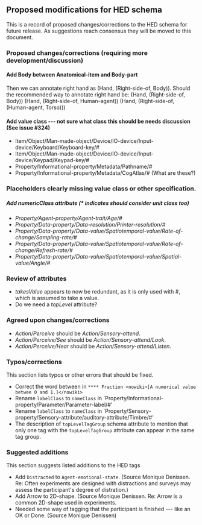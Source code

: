 ## Proposed modifications for HED schema

This is a record of proposed changes/corrections to the HED schema for future release. As suggestions reach consensus they will be moved to this document. 

### Proposed changes/corrections (requiring more development/discussion)

#### Add Body between Anatomical-item and Body-part
Then we can annotate right hand as (Hand, (Right-side-of, Body)).
Should the recommended way to annotate right hand be:
(Hand, (Right-side-of, Body))
(Hand, (Right-side-of, Human-agent))
(Hand, (Right-side-of, (Human-agent, Torso)))

#### Add value class --- not sure what class this should be needs discussion (See issue #324)
- Item/Object/Man-made-object/Device/IO-device/Input-device/Keyboard/Keyboard-key/#
- Item/Object/Man-made-object/Device/IO-device/Input-device/Keypad/Keypad-key/#
- Property/Informational-property/Metadata/Pathname/#
- Property/Informational-property/Metadata/CogAtlas/# (What are these?)

### Placeholders clearly missing value class or other specification.

##### Add numericClass attribute (* indicates should consider unit class too)
- *Property/Agent-property/Agent-trait/Age/#*
- *Property/Data-property/Data-resolution/Printer-resolution/#*
- *Property/Data-property/Data-value/Spatiotemporal-value/Rate-of-change/Sampling-rate/#*
- *Property/Data-property/Data-value/Spatiotemporal-value/Rate-of-change/Refresh-rate/#*
- *Property/Data-property/Data-value/Spatiotemporal-value/Spatial-value/Angle/#*

### Review of attributes
- *takesValue* appears to now be redundant, as it is only used with #, which is assumed to take a value.
- Do we need a *topLevel* attribute?

### Agreed upon changes/corrections
- *Action/Perceive* should be *Action/Sensory-attend*.
- *Action/Perceive/See* should be *Action/Sensory-attend/Look*.
- *Action/Perceive/Hear* should be *Action/Sensory-attend/Listen*.


### Typos/corrections
This section lists typos or other errors that should be fixed.

- Correct the word between in `**** Fraction <nowiki>[A numerical value betwee 0 and 1.]</nowiki>`
- Rename `labelClass` to `nameClass` in `Property/Informational-property/Parameter/Parameter-label/#'
- Rename `labelClass` to `nameClass` in `Property/Sensory-property/Sensory-attribute/auditory-attribute/Timbre/#'
- The description of `topLevelTagGroup` schema attribute to mention that only one tag with the `topLevelTagGroup` attribute can appear in the same tag group.

### Suggested additions
This section suggests listed additions to the HED tags

- Add `Distracted` to `Agent-emotional-state`.  (Source Monique Denissen.  Re: Often experiments are designed with
  distractions and surveys may assess the participant's degree of distration.)
- Add Arrow to 2D-shape. (Source Monique Denissen.  Re:  Arrow is a common 2D-shape used in experiments.
- Needed some way of tagging that the participant is finished --- like an OK or Done.  (Source Monique Denissen)

